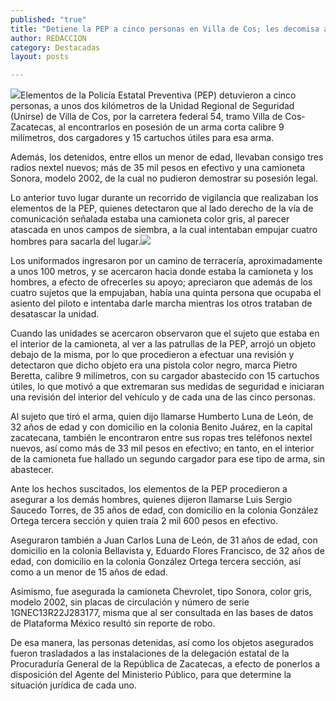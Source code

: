 ```yaml
---
published: "true"
title: "Detiene la PEP a cinco personas en Villa de Cos; les decomisa arma, dinero y una camioneta"
author: REDACCION
category: Destacadas
layout: posts

---
```


![](http://i.imgur.com/2mAmmCBm.jpg)Elementos de la Policía Estatal Preventiva (PEP) detuvieron a cinco personas, a unos dos kilómetros de la Unidad Regional de Seguridad (Unirse) de Villa de Cos, por la carretera federal 54, tramo Villa de Cos-Zacatecas, al encontrarlos en posesión de un arma corta calibre 9 milímetros, dos cargadores y 15 cartuchos útiles para esa arma.

Además, los detenidos, entre ellos un menor de edad, llevaban consigo tres radios nextel nuevos; más de 35 mil pesos en efectivo y una camioneta Sonora, modelo 2002, de la cual no pudieron demostrar su posesión legal.

Lo anterior tuvo lugar durante un recorrido de vigilancia que realizaban los elementos de la PEP, quienes detectaron que al lado derecho de la vía de comunicación señalada estaba una camioneta color gris, al parecer atascada en unos campos de siembra, a la cual intentaban empujar cuatro hombres para sacarla del lugar.![](http://i.imgur.com/ezamZy2m.jpg)

Los uniformados ingresaron por un camino de terracería, aproximadamente a unos 100 metros, y se acercaron hacia donde estaba la camioneta y los hombres, a efecto de ofrecerles su apoyo; apreciaron que además de los cuatro sujetos que la empujaban, había una quinta persona que ocupaba el asiento del piloto e intentaba darle marcha mientras los otros trataban de desatascar la unidad.

Cuando las unidades se acercaron observaron que el sujeto que estaba en el interior de la camioneta, al ver a las patrullas de la PEP, arrojó un objeto debajo de la misma, por lo que procedieron a efectuar una revisión y detectaron que dicho objeto era una pistola color negro, marca Pietro Beretta, calibre 9 milímetros, con su cargador abastecido con 15 cartuchos útiles, lo que motivó a que extremaran sus medidas de seguridad e iniciaran una revisión del interior del vehículo y de cada una de las cinco personas.

Al sujeto que tiró el arma, quien dijo llamarse Humberto Luna de León, de 32 años de edad y con domicilio en la colonia Benito Juárez, en la capital zacatecana, también le encontraron entre sus ropas tres teléfonos nextel nuevos, así como más de 33 mil pesos en efectivo; en tanto, en el interior de la camioneta fue hallado un segundo cargador para ese tipo de arma, sin abastecer.

Ante los hechos suscitados, los elementos de la PEP procedieron a asegurar a los demás hombres, quienes dijeron llamarse Luis Sergio Saucedo Torres, de 35 años de edad, con domicilio en la colonia González Ortega tercera sección y quien traía 2 mil 600 pesos en efectivo.

Aseguraron también a Juan Carlos Luna de León, de 31 años de edad, con domicilio en la colonia Bellavista y, Eduardo Flores Francisco, de 32 años de edad, con domicilio en la colonia González Ortega tercera sección, así como a un menor de 15 años de edad.

Asimismo, fue asegurada la camioneta Chevrolet, tipo Sonora, color gris, modelo 2002, sin placas de circulación y número de serie 1GNEC13R22J283177, misma que al ser consultada en las bases de datos de Plataforma México resultó sin reporte de robo.

De esa manera, las personas detenidas, así como los objetos asegurados fueron trasladados a las instalaciones de la delegación estatal de la Procuraduría General de la República de Zacatecas, a efecto de ponerlos a disposición del Agente del Ministerio Público, para que determine la situación jurídica de cada uno.

